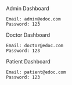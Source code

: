 Admin Dashboard		

	Email: admin@edoc.com
	Password: 123


Doctor Dashboard	

	Email: doctor@edoc.com
	Password: 123


Patient Dashboard
	 
	Email: patient@edoc.com
	Password: 123